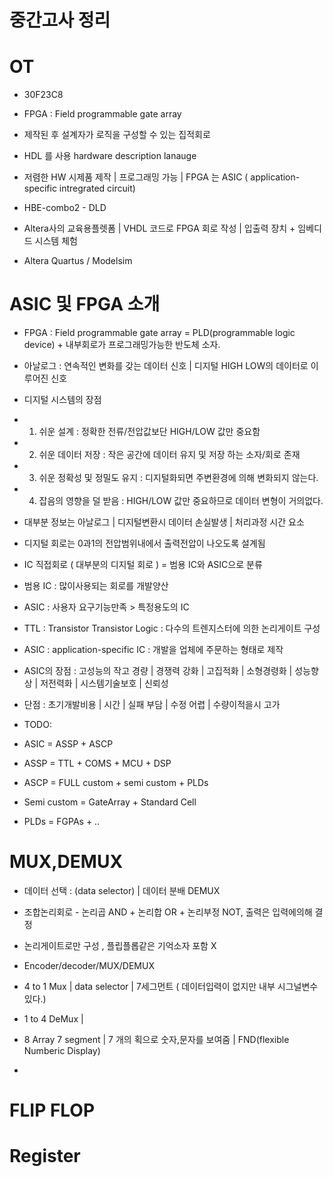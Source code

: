 # 중간고사 정리

# OT

- 30F23C8
- FPGA : Field programmable gate array
- 제작된 후 설계자가 로직을 구성할 수 있는 집적회로
- HDL 를 사용 hardware description lanauge
- 저렴한 HW 시제품 제작 | 프로그래밍 가능 | FPGA 는 ASIC ( application-specific intregrated circuit)

- HBE-combo2 - DLD
- Altera사의 교육용플렛폼 | VHDL 코드로 FPGA 회로 작성 | 입출력 장치 + 임베디드 시스템 체험
- Altera Quartus / Modelsim

# ASIC 및 FPGA 소개

- FPGA : Field programmable gate array = PLD(programmable logic device) + 내부회로가 프로그래밍가능한 반도체 소자.

- 아날로그 : 연속적인 변화를 갖는 데이터 신호 | 디지털 HIGH LOW의 데이터로 이루어진 신호
- 디지털 시스템의 장점
- 1. 쉬운 설계 : 정확한 전류/전압값보단 HIGH/LOW 값만 중요함
- 2. 쉬운 데이터 저장 : 작은 공간에 데이터 유지 및 저장 하는 소자/회로 존재
- 3. 쉬운 정확성 및 정밀도 유지 : 디지털화되면 주변환경에 의해 변화되지 않는다.
- 4. 잡음의 영향을 덜 받음 : HIGH/LOW 값만 중요하므로 데이터 변형이 거의없다.

- 대부분 정보는 아날로그 | 디지털변환시 데이터 손실발생 | 처리과정 시간 요소

- 디지털 회로는 0과1의 전압범위내에서 출력전압이 나오도록 설계됨
- IC 직접회로 ( 대부분의 디지털 회로 ) = 범용 IC와 ASIC으로 분류
- 범용 IC : 많이사용되는 회로를 개발양산
- ASIC : 사용자 요구기능만족 > 특정용도의 IC

- TTL : Transistor Transistor Logic : 다수의 트렌지스터에 의한 논리게이트 구성
- ASIC : application-specific IC : 개발을 업체에 주문하는 형태로 제작
- ASIC의 장점 : 고성능의 작고 경량 | 경쟁력 강화 | 고집적화 | 소형경령화 | 성능향상 | 저전력화 | 시스템기술보호 | 신뢰성
- 단점 : 초기개발비용 | 시간 | 실패 부담 | 수정 어렵 | 수량이적을시 고가

- TODO:
- ASIC = ASSP + ASCP
- ASSP = TTL + COMS + MCU + DSP
- ASCP = FULL custom + semi custom + PLDs
- Semi custom = GateArray + Standard Cell
- PLDs = FGPAs + ..

# MUX,DEMUX

- 데이터 선택 : (data selector) | 데이터 분배 DEMUX
- 조합논리회로 - 논리곱 AND + 논리합 OR + 논리부정 NOT, 출력은 입력에의해 결정
- 논리게이트로만 구성 , 플립플롭같은 기억소자 포함 X
- Encoder/decoder/MUX/DEMUX

- 4 to 1 Mux | data selector | 7세그먼트 ( 데이터입력이 없지만 내부 시그널변수 있다.)
- 1 to 4 DeMux |
- 8 Array 7 segment | 7 개의 획으로 숫자,문자를 보여줌 | FND(flexible Numberic Display)
-

# FLIP FLOP

# Register
